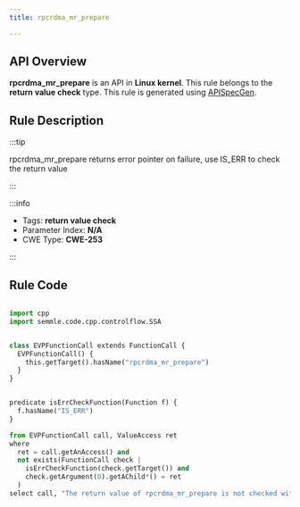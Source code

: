 ```yaml
---
title: rpcrdma_mr_prepare

---
```



## API Overview
**rpcrdma_mr_prepare** is an API in **Linux kernel**. This rule belongs to the **return value check** type. This rule is generated using [APISpecGen](../../tools/APISpecGen).
## Rule Description

:::tip

rpcrdma_mr_prepare returns error pointer on failure, use IS_ERR to check the return value

:::

:::info

- Tags: **return value check**
- Parameter Index: **N/A**
- CWE Type: **CWE-253**

:::

## Rule Code
```python

import cpp
import semmle.code.cpp.controlflow.SSA


class EVPFunctionCall extends FunctionCall {
  EVPFunctionCall() {
    this.getTarget().hasName("rpcrdma_mr_prepare")
  }
}


predicate isErrCheckFunction(Function f) {
  f.hasName("IS_ERR") 
}

from EVPFunctionCall call, ValueAccess ret
where
  ret = call.getAnAccess() and
  not exists(FunctionCall check |
    isErrCheckFunction(check.getTarget()) and
    check.getArgument(0).getAChild*() = ret
  )
select call, "The return value of rpcrdma_mr_prepare is not checked with IS_ERR."
    
```